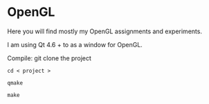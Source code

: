 OpenGL
======

Here you will find mostly my OpenGL assignments and experiments.

I am using Qt 4.6 + to as a window for OpenGL.

Compile:
    git clone the project

    cd < project >

    qmake

    make


